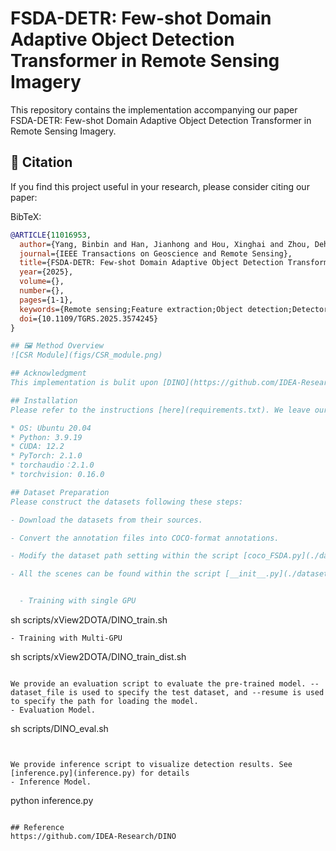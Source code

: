 # FSDA-DETR: Few-shot Domain Adaptive Object Detection Transformer in Remote Sensing Imagery

This repository contains the implementation accompanying our paper FSDA-DETR: Few-shot Domain Adaptive Object Detection Transformer in Remote Sensing Imagery.

## 📄 Citation

If you find this project useful in your research, please consider citing our paper:

BibTeX:
```bibtex
@ARTICLE{11016953,
  author={Yang, Binbin and Han, Jianhong and Hou, Xinghai and Zhou, Dehao and Liu, Wenkai and Bi, Fukun},
  journal={IEEE Transactions on Geoscience and Remote Sensing}, 
  title={FSDA-DETR: Few-shot Domain Adaptive Object Detection Transformer in Remote Sensing Imagery}, 
  year={2025},
  volume={},
  number={},
  pages={1-1},
  keywords={Remote sensing;Feature extraction;Object detection;Detectors;Training;Adaptation models;Benchmark testing;Visualization;Training data;Prototypes;Few-shot;Domain Adaptive;Object Detection;remote sensing imagery},
  doi={10.1109/TGRS.2025.3574245}
}

## 🖼️ Method Overview
![CSR Module](figs/CSR_module.png)

## Acknowledgment
This implementation is bulit upon [DINO](https://github.com/IDEA-Research/DINO/).

## Installation
Please refer to the instructions [here](requirements.txt). We leave our system information for reference.

* OS: Ubuntu 20.04
* Python: 3.9.19
* CUDA: 12.2
* PyTorch: 2.1.0
* torchaudio：2.1.0
* torchvision: 0.16.0

## Dataset Preparation
Please construct the datasets following these steps:

- Download the datasets from their sources.

- Convert the annotation files into COCO-format annotations.

- Modify the dataset path setting within the script [coco_FSDA.py](./datasets/coco_FSDA.py)

- All the scenes can be found within the script [__init__.py](./datasets/__init__.py).


  - Training with single GPU
```
sh scripts/xView2DOTA/DINO_train.sh
```
- Training with Multi-GPU
```
sh scripts/xView2DOTA/DINO_train_dist.sh
```

We provide an evaluation script to evaluate the pre-trained model. --dataset_file is used to specify the test dataset, and --resume is used to specify the path for loading the model.
- Evaluation Model.
```
sh scripts/DINO_eval.sh
```


We provide inference script to visualize detection results. See [inference.py](inference.py) for details
- Inference Model.
```
python inference.py
```

## Reference
https://github.com/IDEA-Research/DINO
